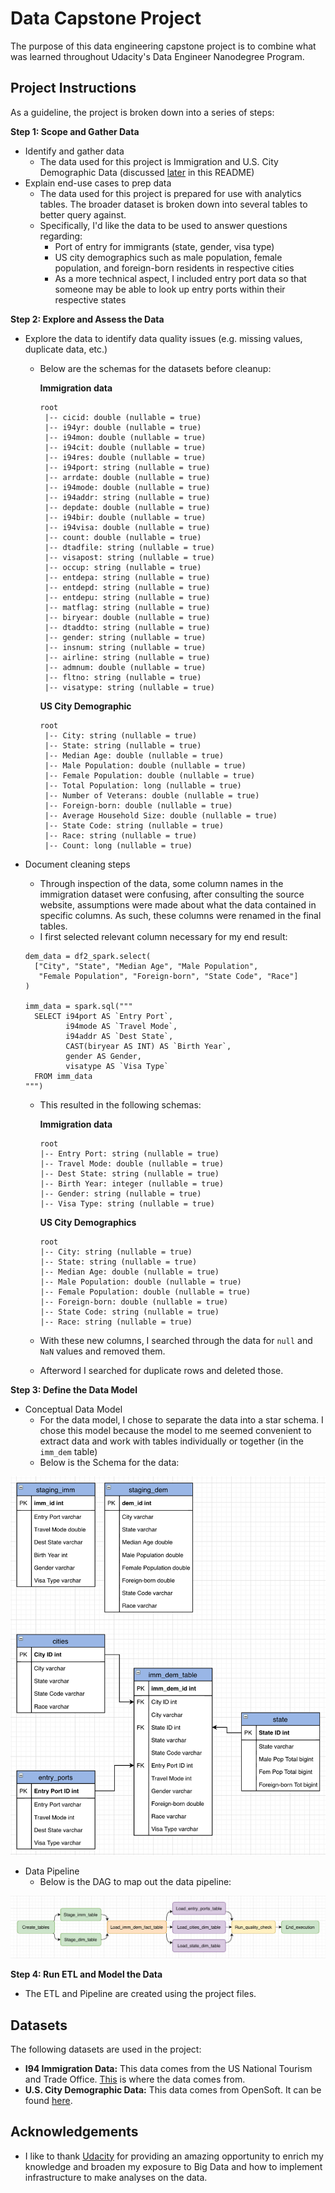 # Data Capstone Project
The purpose of this data engineering capstone project is to combine what was learned throughout Udacity's Data Engineer Nanodegree Program.

## Project Instructions
As a guideline, the project is broken down into a series of steps:

**Step 1: Scope and Gather Data**
* Identify and gather data
  - The data used for this project is Immigration and U.S. City Demographic Data (discussed [later](#Datasets) in this README)
* Explain end-use cases to prep data
  - The data used for this project is prepared for use with analytics tables. The broader dataset is broken down into several tables to better query against.
  - Specifically, I'd like the data to be used to answer questions regarding:
    - Port of entry for immigrants (state, gender, visa type)
    - US city demographics such as male population, female population, and foreign-born residents in respective cities
    - As a more technical aspect, I included entry port data so that someone may be able to look up entry ports within their respective states

**Step 2: Explore and Assess the Data**
* Explore the data to identify data quality issues (e.g. missing values, duplicate data, etc.)
  - Below are the schemas for the datasets before cleanup:

    **Immigration data**
    ```
    root
     |-- cicid: double (nullable = true)
     |-- i94yr: double (nullable = true)
     |-- i94mon: double (nullable = true)
     |-- i94cit: double (nullable = true)
     |-- i94res: double (nullable = true)
     |-- i94port: string (nullable = true)
     |-- arrdate: double (nullable = true)
     |-- i94mode: double (nullable = true)
     |-- i94addr: string (nullable = true)
     |-- depdate: double (nullable = true)
     |-- i94bir: double (nullable = true)
     |-- i94visa: double (nullable = true)
     |-- count: double (nullable = true)
     |-- dtadfile: string (nullable = true)
     |-- visapost: string (nullable = true)
     |-- occup: string (nullable = true)
     |-- entdepa: string (nullable = true)
     |-- entdepd: string (nullable = true)
     |-- entdepu: string (nullable = true)
     |-- matflag: string (nullable = true)
     |-- biryear: double (nullable = true)
     |-- dtaddto: string (nullable = true)
     |-- gender: string (nullable = true)
     |-- insnum: string (nullable = true)
     |-- airline: string (nullable = true)
     |-- admnum: double (nullable = true)
     |-- fltno: string (nullable = true)
     |-- visatype: string (nullable = true)
    ```

    **US City Demographic**
    ```
    root
     |-- City: string (nullable = true)
     |-- State: string (nullable = true)
     |-- Median Age: double (nullable = true)
     |-- Male Population: double (nullable = true)
     |-- Female Population: double (nullable = true)
     |-- Total Population: long (nullable = true)
     |-- Number of Veterans: double (nullable = true)
     |-- Foreign-born: double (nullable = true)
     |-- Average Household Size: double (nullable = true)
     |-- State Code: string (nullable = true)
     |-- Race: string (nullable = true)
     |-- Count: long (nullable = true)
    ```

* Document cleaning steps
  - Through inspection of the data, some column names in the immigration dataset were confusing, after consulting the source website, assumptions were made about what the data contained in specific columns. As such, these columns were renamed in the final tables.
  - I first selected relevant column necessary for my end result:
  ```
  dem_data = df2_spark.select(
    ["City", "State", "Median Age", "Male Population",
     "Female Population", "Foreign-born", "State Code", "Race"]
  )

  imm_data = spark.sql("""
    SELECT i94port AS `Entry Port`,
           i94mode AS `Travel Mode`,
           i94addr AS `Dest State`,
           CAST(biryear AS INT) AS `Birth Year`,
           gender AS Gender,
           visatype AS `Visa Type`
    FROM imm_data
  """)
  ```

  - This resulted in the following schemas:

    **Immigration data**
    ```
    root
    |-- Entry Port: string (nullable = true)
    |-- Travel Mode: double (nullable = true)
    |-- Dest State: string (nullable = true)
    |-- Birth Year: integer (nullable = true)
    |-- Gender: string (nullable = true)
    |-- Visa Type: string (nullable = true)
    ```

    **US City Demographics**
    ```
    root
    |-- City: string (nullable = true)
    |-- State: string (nullable = true)
    |-- Median Age: double (nullable = true)
    |-- Male Population: double (nullable = true)
    |-- Female Population: double (nullable = true)
    |-- Foreign-born: double (nullable = true)
    |-- State Code: string (nullable = true)
    |-- Race: string (nullable = true)
    ```

  - With these new columns, I searched through the data for `null` and `NaN` values and removed them.
  - Afterword I searched for duplicate rows and deleted those.

**Step 3: Define the Data Model**
* Conceptual Data Model
  - For the data model, I chose to separate the data into a star schema. I chose this model because the model to me seemed convenient to extract data and work with tables individually or together (in the `imm_dem` table)
  - Below is the Schema for the data:

![Capstone Schema](Capstone_Schema.png)

* Data Pipeline
  - Below is the DAG to map out the data pipeline:

![Capstone Pipeline](Capstone_pipeline.png)

**Step 4: Run ETL and Model the Data**
- The ETL and Pipeline are created using the project files.

## Datasets
The following datasets are used in the project:
- **I94 Immigration Data:** This data comes from the US National Tourism and Trade Office. [This](https://travel.trade.gov/research/reports/i94/historical/2016.html) is where the data comes from.
- **U.S. City Demographic Data:** This data comes from OpenSoft. It can be found [here](https://public.opendatasoft.com/explore/dataset/us-cities-demographics/export/).

## Acknowledgements
* I like to thank [Udacity](https://www.udacity.com) for providing an amazing opportunity to enrich my knowledge and broaden my exposure to Big Data and how to implement infrastructure to make analyses on the data.
